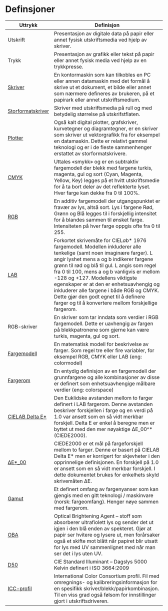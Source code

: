 # Definsjoner
| Uttrykk    | Definisjon    |
|------|------|
| Utskrift               | Presentasjon av digitale data på papir eller annet fysisk utskriftsmedia ved hjelp av skriver. |
| Trykk                  | Presentasjon av grafikk eller tekst på papir eller annet fysisk media ved hjelp av en trykkpresse. |
| [Skriver][1]           | En kontormaskin som kan tilkobles en PC eller annen datamaskin med det formål å skrive ut et dokument, et bilde eller annet som nærmere defineres av brukeren, på et papirark eller annet utskriftsmedium. |
| [Storformatskriver][2] | Skriver med utskriftsmedia på rull og med betydelig størrelse på utskrifstflaten. |
| [Plotter][3]           | Også kalt digital plotter, grafskriver, kurvetegner og diagramtegner, er en skriver som skriver ut vektorgrafikk fra for eksempel en datamaskin. Dette er relativt gammel teknologi og er i de fleste sammenhenger erstattet av storformatskrivere. |
| [CMYK][4]              | Uttales «smykk» og er en subtraktiv fargemodell der blekk med fargene turkis, magenta, gul og sort (Cyan, Magenta, Yellow, Key) legges på et hvitt utskriftsmedie for å ta bort deler av det reflekterte lyset. Hver farge kan dekke fra 0 til 100%. |
| [RGB][5]               | En additiv fargemodell der utgangspunktet er fravær av lys, altså sort. Lys i fargene Rød, Grønn og Blå legges til i forskjellig intensitet for å blandes sammen til ønsket farge. Intensiteten på hver farge oppgis ofte fra 0 til 255. |
| [LAB][6]               | Forkortet skrivemåte for CIEL*a*b* 1976 fargemodell. Modellen inkluderer alle tenkelige (samt noen imaginære farger). L angir lyshet mens a og b indikerer fargene grønn til rød og blå til gul. L angis som regel fra 0 til 100, mens a og b vanligvis er mellom -128 og +127. Modellens viktigste egenskaper er at den er enhetsuavhengig og inkluderer alle fargene i både RGB og CMYK. Dette gjør den godt egnet til å definere farger og til å konvertere mellom forskjellige fargerom.  |
| RGB-skriver	           | En skriver som tar inndata som verdier i RGB fargemodell. Dette er uavhengig av fargen på blekkpatronene som gjerne kan være turkis, magenta, gul og sort. |
| [Fargemodell][7]       | En matematisk modell for beskrivelse av farger. Som regel tre eller fire variabler, for eksempel RGB, CMYK eller LAB (eng: colormodel) |
| [Fargerom][8]          | En entydig definisjon av en fargemodell der grunnfargene og alle kombinasjoner av disse er definert som enhetsuavhengige målbare verdier (eng: colorspace) |
| [CIELAB Delta E*][9]   | Den Euklidske avstanden mellom to farger definert i LAB fargerom. Denne avstanden beskriver forskjellen i farge og en verdi på 1.0 var ansett som en så vidt merkbar forskjell. Delta E er enkel å beregne men er byttet ut med den mer nøyaktige ∆E_00^* (CIEDE2000). |
| [∆E*_00][10]           | CIEDE2000 er et mål på fargeforskjell mellom to farger. Denne er basert på CIELAB Delta E* men er korrigert for skjevheter i den opprinnelige definisjonen. En forskjell på 1.0 er ansett som en så vidt merkbar forskjell. I dette dokumentet brukes for enkelhets skyld skrivemåten ∆E. |
| [Gamut][11]            | Et definert omfang av fargenyanser som kan gjengis med en gitt teknologi / maskinvare (norsk: fargeomfang). Henger nøye sammen med fargerom. |
| [OBA][12]              | Optical Brightening Agent – stoff som absorberer ultrafiolett lys og sender det ut igjen i den blå enden av spekteret. Gjør at papir ser hvitere og lysere ut, men forårsaker også et skifte mot blått når papiret blir utsatt for lys med UV sammenlignet med når man ser det i lys uten UV. |
| [D50][13]              | CIE Standard Illuminant – Dagslys 5000 Kelvin definert i ISO 3664:2009 |
| [ICC-profil][14]       | International Color Consortium profil. Fil med omregnings- og kalibreringsinformasjon for en spesifikk skriver/blekk/papirkombinasjon. Til en viss grad også følsom for innstillinger gjort i utskriftsdriveren. |

[1]:  https://en.wikipedia.org/wiki/Printer_(computing)
[2]:  https://en.wikipedia.org/wiki/Wide-format_printer
[3]:  https://en.wikipedia.org/wiki/Plotter
[4]:  https://en.wikipedia.org/wiki/CMYK_color_model
[5]:  https://en.wikipedia.org/wiki/RGB_color_model
[6]:  https://en.wikipedia.org/wiki/CIELAB_color_space
[7]:  https://en.wikipedia.org/wiki/Color_model
[8]:  https://en.wikipedia.org/wiki/Color_space
[9]:  https://en.wikipedia.org/wiki/Color_difference#CIELAB_%CE%94E*
[10]: https://en.wikipedia.org/wiki/Color_difference#CIEDE2000
[11]: https://en.wikipedia.org/wiki/Gamut
[12]: https://en.wikipedia.org/wiki/Optical_brightener
[13]: https://en.wikipedia.org/wiki/Standard_illuminant#Illuminant_series_D
[14]: https://en.wikipedia.org/wiki/ICC_profile
